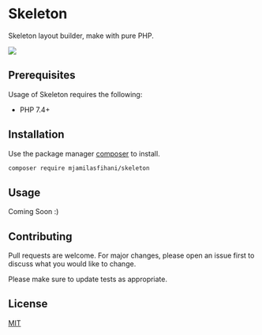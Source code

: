 # Skeleton

Skeleton layout builder, make with pure PHP.

[![](https://github.com/mjamilasfihani/skeleton/workflows/PHPUnit/badge.svg)](https://github.com/mjamilasfihani/skeleton/actions/workflows/phpunit.yml)

## Prerequisites

Usage of Skeleton requires the following:

- PHP 7.4+

## Installation

Use the package manager [composer](https://getcomposer.org/) to install.

```bash
composer require mjamilasfihani/skeleton
```

## Usage

Coming Soon :)

## Contributing

Pull requests are welcome. For major changes, please open an issue first to discuss what you would like to change.

Please make sure to update tests as appropriate.

## License

[MIT](https://choosealicense.com/licenses/mit/)
